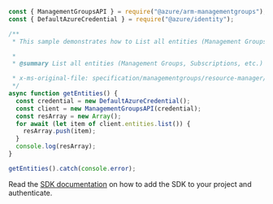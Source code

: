 ```javascript
const { ManagementGroupsAPI } = require("@azure/arm-managementgroups");
const { DefaultAzureCredential } = require("@azure/identity");

/**
 * This sample demonstrates how to List all entities (Management Groups, Subscriptions, etc.) for the authenticated user.

 *
 * @summary List all entities (Management Groups, Subscriptions, etc.) for the authenticated user.

 * x-ms-original-file: specification/managementgroups/resource-manager/Microsoft.Management/stable/2021-04-01/examples/GetEntities.json
 */
async function getEntities() {
  const credential = new DefaultAzureCredential();
  const client = new ManagementGroupsAPI(credential);
  const resArray = new Array();
  for await (let item of client.entities.list()) {
    resArray.push(item);
  }
  console.log(resArray);
}

getEntities().catch(console.error);
```

Read the [SDK documentation](https://github.com/Azure/azure-sdk-for-js/blob/%40azure%2Farm-managementgroups_2.0.1/sdk/managementgroups/arm-managementgroups/README.md) on how to add the SDK to your project and authenticate.

